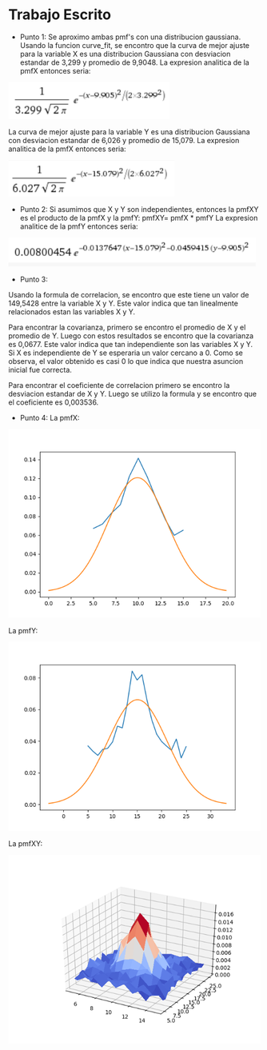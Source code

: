 # Trabajo Escrito
* Punto 1:
Se aproximo ambas pmf's con una distribucion gaussiana. Usando la funcion curve_fit, se encontro que la curva de mejor ajuste para la variable X es una
distribucion Gaussiana con desviacion estandar de 3,299 y promedio de 9,9048.
La expresion analitica de la pmfX entonces seria:

<img src="pmfX_Ecuacion.png">

La curva de mejor ajuste para la variable Y es una distribucion Gaussiana con desviacion estandar de 6,026 y promedio de 15,079.
La expresion analitica de la pmfX entonces seria:

<img src="pmfY_Ecuacion.png">

* Punto 2:
Si asumimos que X y Y son independientes, entonces la pmfXY es el producto de la pmfX y la pmfY:
pmfXY= pmfX * pmfY
La expresion analitice de la pmfY entonces seria:

<img src="pmfXY_Ecuacion.png">

* Punto 3:

Usando la formula de correlacion, se encontro que este tiene un valor de 149,5428 entre la variable X y Y. Este valor indica que tan linealmente relacionados estan
las variables X y Y.

Para encontrar la covarianza, primero se encontro el promedio de X y el promedio de Y. Luego con estos resultados se encontro que la covarianza es 0,0677. Este valor indica
que tan independiente son las variables X y Y. Si X es independiente de Y se esperaria un valor cercano a 0. Como se observa, el valor obtenido es casi 0 lo que indica que
nuestra asuncion inicial fue correcta.

Para encontrar el coeficiente de correlacion primero se encontro la desviacion estandar de X y Y. Luego se utilizo la formula y se encontro que el coeficiente es 0,003536.

* Punto 4:
La pmfX:

<img src="pmfX.png">

La pmfY:

<img src="pmfY.png">

La pmfXY:

<img src="pmfXY.png">
